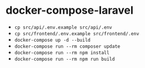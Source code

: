 # docker-compose-laravel
- `cp src/api/.env.example src/api/.env`
- `cp src/frontend/.env.example src/frontend/.env`
- `docker-compose up -d --build`
- `docker-compose run --rm composer update`
- `docker-compose run --rm npm install`
- `docker-compose run --rm npm run build`
